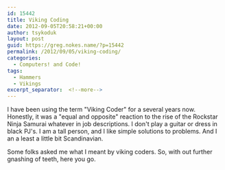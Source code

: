 ```yaml
---
id: 15442
title: Viking Coding
date: 2012-09-05T20:58:21+00:00
author: tsykoduk
layout: post
guid: https://greg.nokes.name/?p=15442
permalink: /2012/09/05/viking-coding/
categories:
  - Computers! and Code!
tags:
  - Hammers
  - Vikings
excerpt_separator:  <!--more-->
---
```

<p>I have been using the term "Viking Coder" for a several years now. Honestly, it was a "equal and opposite" reaction to the rise of the Rockstar Ninja Samurai whatever in job descriptions. I don't play a guitar or dress in black PJ's. I am a tall person, and I like simple solutions to problems. And I an a least a little bit Scandinavian.</p>


<p>Some folks asked me what I meant by viking coders. So, with out further gnashing of teeth, here you go.</p>

<!--more-->
<script src="https://gist.github.com/3643237.js?file=VikingCoders.md"></script>